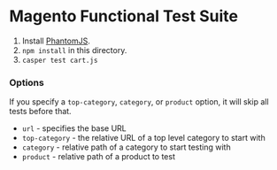 # Magento Functional Test Suite

1. Install [PhantomJS](http://phantomjs.org/).
2. `npm install` in this directory.
3. `casper test cart.js`

### Options

If you specify a `top-category`, `category`, or `product` option, it will skip all tests before that.

- `url` - specifies the base URL
- `top-category` - the relative URL of a top level category to start with
- `category` - relative path of a category to start testing with
- `product` - relative path of a product to test